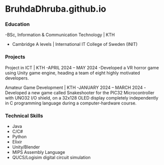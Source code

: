 # BruhdaDhruba.github.io

### Education 
-BSc, Information & Communication Technology | KTH
- Cambridge A levels | International IT College of Sweden (INIT)

### Projects
Project in ICT | KTH
-APRIL 2024 – MAY 2024
-Developed a VR horror game using Unity game engine, heading a team of eight highly motivated developers. 

Amateur Game Development | KTH 
-JANUARY 2024  – MARCH 2024 
-Developed a new game called Snakeshooter for the PIC32 Microcontroller with UNO32 I/O shield, on a 32x128 OLED display completely independently in C programming language during a computer-hardware course. 

### Technical Skills
- Java
- C/C#
- Python
- Elixir
- Unity/Blender
- MIPS Assembly Language
- QUCS/Logisim digital circuit simulation

